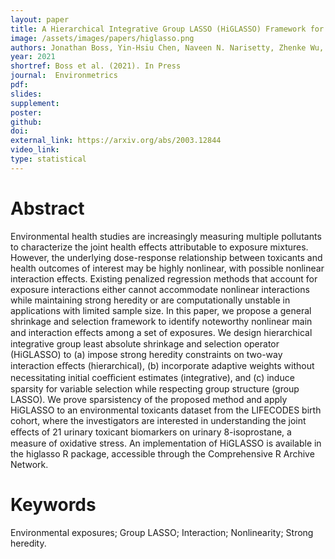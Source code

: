 ```yaml
---
layout: paper
title: A Hierarchical Integrative Group LASSO (HiGLASSO) Framework for Analyzing Environmental Mixtures
image: /assets/images/papers/higlasso.png
authors: Jonathan Boss, Yin-Hsiu Chen, Naveen N. Narisetty, Zhenke Wu, Kelly K. Ferguson, Thomas F. McElrath, John D. Meeker, Bhramar Mukherjee
year: 2021
shortref: Boss et al. (2021). In Press
journal:  Environmetrics
pdf: 
slides: 
supplement:  
poster: 
github: 
doi: 
external_link: https://arxiv.org/abs/2003.12844
video_link: 
type: statistical
---
```


# Abstract

Environmental health studies are increasingly measuring multiple pollutants to characterize the joint health effects attributable to exposure mixtures. However, the underlying dose-response relationship between toxicants and health outcomes of interest may be highly nonlinear, with possible nonlinear interaction effects. Existing penalized regression methods that account for exposure interactions either cannot accommodate nonlinear interactions while maintaining strong heredity or are computationally unstable in applications with limited sample size. In this paper, we propose a general shrinkage and selection framework to identify noteworthy nonlinear main and interaction eﬀects among a set of exposures. We design hierarchical integrative group least absolute shrinkage and selection operator (HiGLASSO) to (a) impose strong heredity constraints on two-way interaction eﬀects (hierarchical), (b) incorporate adaptive weights without necessitating initial coeﬃcient estimates (integrative), and (c) induce sparsity for variable selection while respecting group structure (group LASSO). We prove sparsistency of the proposed method and apply HiGLASSO to an environmental toxicants dataset from the LIFECODES birth cohort, where the investigators are interested in understanding the joint eﬀects of 21 urinary toxicant biomarkers on urinary 8-isoprostane, a measure of oxidative stress. An implementation of HiGLASSO is available in the higlasso R package, accessible through the Comprehensive R Archive Network.



# Keywords

Environmental exposures; Group LASSO; Interaction; Nonlinearity; Strong heredity.